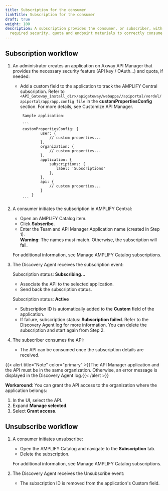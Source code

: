 ```yaml
---
title: Subscription for the consumer
linkTitle: Subscription for the consumer
draft: true
weight: 100
description: A subscription provides the consumer, or subscriber, with the
  required security, quota and endpoint materials to correctly consume the API.
---
```

## Subscription workflow

1. An administrator creates an application on Axway API Manager that provides the necessary security feature (API key / OAuth...) and quota, if needed:

   * Add a custom field to the application to track the AMPLIFY Central subscription. Refer to `<API_Gateway_install_dir>/apigateway/webapps//apiportal/vordel/apiportal/app/app.config file` in the **customPropertiesConfig** section. For more details, see Customize API Manager.

     ````
      Sample application:

      ```
      customPropertiesConfig: {
              user: {
                  // custom properties...
              },
              organization: {
                  // custom properties...
              },
              application: {
                  subscriptions: {
                     label: 'Subscriptions'
                  },
              },
              api: {
                  // custom properties...
              }
          }
      ```
     ````
2. A consumer initiates the subscription in AMPLIFY Central:

   * Open an AMPLIFY Catalog item.
   * Click **Subscribe**.
   * Enter the Team and API Manager Application name (created in Step 1). \
     **Warning**: The names must match. Otherwise, the subscription will fail.

   For additional information, see Manage AMPLIFY Catalog subscriptions.
3. The Discovery Agent receives the subscription event:

   Subscription status: **Subscribing...**

   * Associate the API to the selected application.
   * Send back the subscription status.

   Subscription status: **Active**

   * Subscription ID is automatically added to the **Custom** field of the application.
   * If failure, subscription status: **Subscription failed**. Refer to the Discovery Agent log for more information. You can delete the subscription and start again from Step 2.
4. The subscriber consumes the API:

   * The API can be consumed once the subscription details are received.

{{< alert title="Note" color="primary" >}}The API Manager application and the API must be in the same organization. Otherwise,  an error message is displayed in the Discovery Agent log.{{< /alert >}}

**Workaround**: You can grant the API access to the organization where the application belongs:

1. In the UI, select the API.
2. Expand **Manage selected**.
3. Select **Grant access**.

## Unsubscribe workflow

1. A consumer initiates unsubscribe:

   * Open the AMPLIFY Catalog and navigate to the **Subscription** tab.
   * Delete the subscription.

   For additional information, see Manage AMPLIFY Catalog subscriptions.
2. The Discovery Agent receives the Unsubscribe event:

   * The subscription ID is removed from the application's Custom field.
